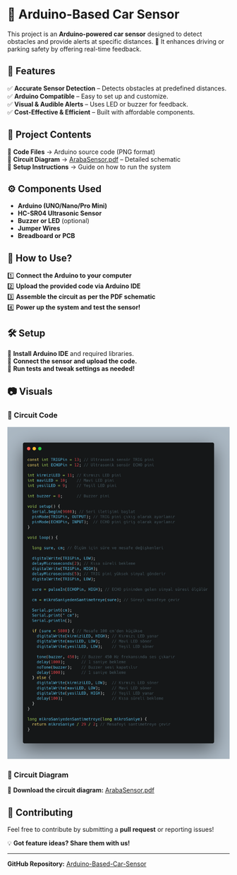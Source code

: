 # 🚗 Arduino-Based Car Sensor  

This project is an **Arduino-powered car sensor** designed to detect obstacles and provide alerts at specific distances. 🚀 It enhances driving or parking safety by offering real-time feedback.  

## 📌 Features  
✅ **Accurate Sensor Detection** – Detects obstacles at predefined distances.  
✅ **Arduino Compatible** – Easy to set up and customize.  
✅ **Visual & Audible Alerts** – Uses LED or buzzer for feedback.  
✅ **Cost-Effective & Efficient** – Built with affordable components.  

## 📁 Project Contents  
📜 **Code Files** → Arduino source code (PNG format)  
📄 **Circuit Diagram** → [ArabaSensor.pdf](ArabaSensor.pdf) – Detailed schematic  
📝 **Setup Instructions** → Guide on how to run the system  

## ⚙️ Components Used  
- **Arduino (UNO/Nano/Pro Mini)**  
- **HC-SR04 Ultrasonic Sensor**  
- **Buzzer or LED** (optional)  
- **Jumper Wires**  
- **Breadboard or PCB**  

## 🚀 How to Use?  
1️⃣ **Connect the Arduino to your computer**  
2️⃣ **Upload the provided code via Arduino IDE**  
3️⃣ **Assemble the circuit as per the PDF schematic**  
4️⃣ **Power up the system and test the sensor!**  

## 🛠️ Setup  
📌 **Install Arduino IDE** and required libraries.  
📌 **Connect the sensor and upload the code.**  
📌 **Run tests and tweak settings as needed!**  

## 📷 Visuals  
### 🔹 Circuit Code  
![Car Sensor Code](ArabaCode.png)  

### 🔹 Circuit Diagram  
📄 **Download the circuit diagram:** [ArabaSensor.pdf](ArabaSensor.pdf)  

## 🤝 Contributing  
Feel free to contribute by submitting a **pull request** or reporting issues!  

💡 **Got feature ideas? Share them with us!**  

---

**GitHub Repository:** [Arduino-Based-Car-Sensor](https://github.com/metesahankurt/Arduino-Based-Car-Sensor)  
